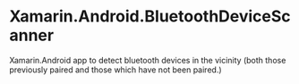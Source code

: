 # Xamarin.Android.BluetoothDeviceScanner
Xamarin.Android app to detect bluetooth devices in the vicinity (both those previously paired and those which have not been paired.)
